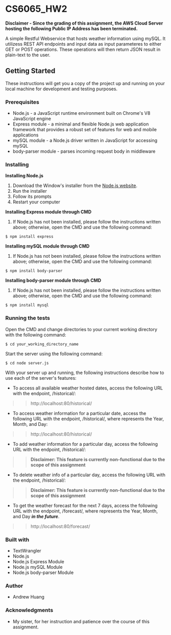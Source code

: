 # CS6065_HW2

**Disclaimer - Since the grading of this assignment, the AWS Cloud Server hosting the following Public IP Address has been terminated.**

A simple Restful Webservice that hosts weather information using mySQL. It utilizess REST API endpoints and input data as input parameteres to either GET or POST operations. These operations will then return JSON result in plain-text to the user.

## Getting Started

These instructions will get you a copy of the project up and running on your local machine for development and testing purposes.

### Prerequisites

* Node.js - a JavaScript runtime environment built on Chrome's V8 JavaScript engine
* Express module - a minimal and flexible Node.js web application framework that provides a robust set of features for web and mobile applications
* mySQL module - a Node.js driver written in JavaScript for accessing mySQL
* body-parser module - parses incoming request body in middleware

### Installing

**Installing Node.js**

1. Download the Window's installer from the [Node.js website](https://nodejs.org/en/download/).
2. Run the installer
3. Follow its prompts
4. Restart your computer

**Installing Express module through CMD**

1. If Node.js has not been installed, please follow the instructions written above; otherwise, open the CMD and use the following command:
```
$ npm install express
```
**Installing mySQL module through CMD**

1. If Node.js has not been installed, please follow the instructions written above; otherwise, open the CMD and use the following command:
```
$ npm install body-parser
```
**Installing body-parser module through CMD**

1. If Node.js has not been installed, please follow the instructions written above; otherwise, open the CMD and use the following command:
```
$ npm install mysql
```
### Running the tests

Open the CMD and change directories to your current working directory with the following command:
```
$ cd your_working_directory_name
```
Start the server using the following command:
```
$ cd node server.js
```
With your server up and running, the following instructions describe how to use each of the server's features:

* To access all available weather hosted dates, access the following URL with the endpoint, /historical/:
>> http://localhost:80/historical/

* To access weather information for a particular date, access the following URL with the endpoint, /historical/<dateYYYYMMDD>, where <dateYYYYMMDD> represents the Year, Month, and Day:
>> http://localhost:80/historical/<dateYYYYMMDD>
  
* To add weather information for a particular day, access the following URL with the endpoint, /historical/:
>> **Disclaimer: This feature is currently non-functional due to the scope of this assignment**

* To delete weather info of a particular day, access the following URL with the endpoint, /historical/:
>> **Disclaimer: This feature is currently non-functional due to the scope of this assignment**

* To get the weather forecast for the next 7 days, access the following URL with the endpoint, /forecast/<dateYYYYMMDD>, where <dateYYYYMMDD> represents the Year, Month, and Day **_in the future_**.
>> http://localhost:80/forecast/<dateYYYYMMDD>

### Built with

* TextWrangler
* Node.js
* Node.js Express Module
* Node.js mySQL Module
* Node.js body-parser Module

### Author

* Andrew Huang

### Acknowledgments

* My sister, for her instruction and patience over the course of this assignment.
